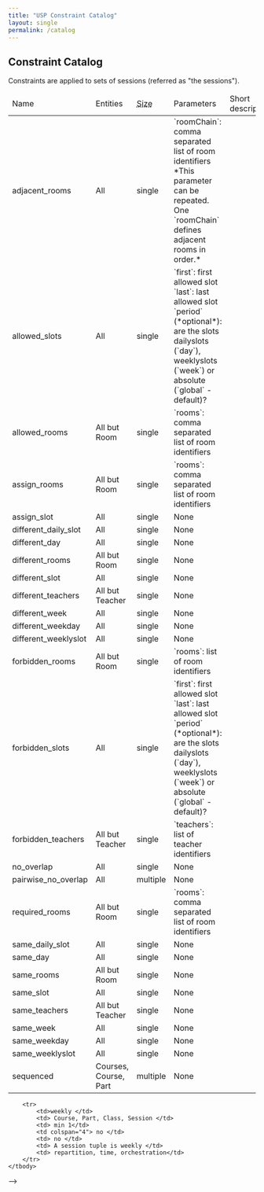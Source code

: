 ```yaml
---
title: "USP Constraint Catalog"
layout: single
permalink: /catalog
---
```


## Constraint Catalog

Constraints are applied to sets of sessions (referred as "the sessions").

<table>
	<thead>
		<tr>
			<td>Name</td>
			<td>Entities</td>
			<td><abbr title="Number of selectors">Size</abbr></td>
			<td>Parameters</td>
			<td>Short description</td>
		</tr>
	</thead>
	<tbody>
		<tr>
			<td>adjacent_rooms</td>
			<td>All</td>
			<td>single</td>
			<td>`roomChain`: comma separated list of room identifiers<br>*This parameter can be repeated. One `roomChain` defines adjacent rooms in order.*</td>
			<td></td>
		</tr>
		<tr>
			<td>allowed_slots</td>
			<td>All</td>
			<td>single</td>
			<td>`first`: first allowed slot<br/>`last`: last allowed slot<br/>`period` (*optional*): are the slots dailyslots (`day`), weeklyslots (`week`) or absolute (`global` - default)?</td>
			<td></td>
		</tr>
		<tr>
			<td>allowed_rooms</td>
			<td>All but Room</td>
			<td>single</td>
			<td>`rooms`: comma separated list of room identifiers</td>
			<td></td>
		</tr>
		<tr>
			<td>assign_rooms</td>
			<td>All but Room</td>
			<td>single</td>
			<td>`rooms`: comma separated list of room identifiers</td>
			<td></td>
		</tr>
		<tr>
			<td>assign_slot</td>
			<td>All</td>
			<td>single</td>
			<td>None</td>
			<td></td>
		</tr>
		<tr>
			<td>different_daily_slot</td>
			<td>All</td>
			<td>single</td>
			<td>None</td>
			<td></td>
		</tr>
		<tr>
			<td>different_day</td>
			<td>All</td>
			<td>single</td>
			<td>None</td>
			<td></td>
		</tr>
		<tr>
			<td>different_rooms</td>
			<td>All but Room</td>
			<td>single</td>
			<td>None</td>
			<td></td>
		</tr>
		<tr>
			<td>different_slot</td>
			<td>All</td>
			<td>single</td>
			<td>None</td>
			<td></td>
		</tr>
		<tr>
			<td>different_teachers</td>
			<td>All but Teacher</td>
			<td>single</td>
			<td>None</td>
			<td></td>
		</tr>
		<tr>
			<td>different_week</td>
			<td>All</td>
			<td>single</td>
			<td>None</td>
			<td></td>
		</tr>
		<tr>
			<td>different_weekday</td>
			<td>All</td>
			<td>single</td>
			<td>None</td>
			<td></td>
		</tr>
		<tr>
			<td>different_weeklyslot</td>
			<td>All</td>
			<td>single</td>
			<td>None</td>
			<td></td>
		</tr>
		<tr>
			<td>forbidden_rooms</td>
			<td>All but Room</td>
			<td>single</td>
			<td>`rooms`: list of room identifiers</td>
			<td></td>
		</tr>
		<tr>
			<td>forbidden_slots</td>
			<td>All</td>
			<td>single</td>
			<td>`first`: first allowed slot<br/>`last`: last allowed slot<br/>`period` (*optional*): are the slots dailyslots (`day`), weeklyslots (`week`) or absolute (`global` - default)?</td>
			<td></td>
		</tr>
		<tr>
			<td>forbidden_teachers</td>
			<td>All but Teacher</td>
			<td>single</td>
			<td>`teachers`: list of teacher identifiers</td>
			<td></td>
		</tr>
		<tr>
			<td>no_overlap</td>
			<td>All</td>
			<td>single</td>
			<td>None</td>
			<td></td>
		</tr>
		<tr>
			<td>pairwise_no_overlap</td>
			<td>All</td>
			<td>multiple</td>
			<td>None</td>
			<td></td>
		</tr>
		<tr>
			<td>required_rooms</td>
			<td>All but Room</td>
			<td>single</td>
			<td>`rooms`: comma separated list of room identifiers</td>
			<td></td>
		</tr>
		<tr>
			<td>same_daily_slot</td>
			<td>All</td>
			<td>single</td>
			<td>None</td>
			<td></td>
		</tr>
		<tr>
			<td>same_day</td>
			<td>All</td>
			<td>single</td>
			<td>None</td>
			<td></td>
		</tr>
		<tr>
			<td>same_rooms</td>
			<td>All but Room</td>
			<td>single</td>
			<td>None</td>
			<td></td>
		</tr>
		<tr>
			<td>same_slot</td>
			<td>All</td>
			<td>single</td>
			<td>None</td>
			<td></td>
		</tr>
		<tr>
			<td>same_teachers</td>
			<td>All but Teacher</td>
			<td>single</td>
			<td>None</td>
			<td></td>
		</tr>
		<tr>
			<td>same_week</td>
			<td>All</td>
			<td>single</td>
			<td>None</td>
			<td></td>
		</tr>
		<tr>
			<td>same_weekday</td>
			<td>All</td>
			<td>single</td>
			<td>None</td>
			<td></td>
		</tr>
		<tr>
			<td>same_weeklyslot</td>
			<td>All</td>
			<td>single</td>
			<td>None</td>
			<td></td>
		</tr>
		<tr>
			<td>sequenced</td>
			<td>Courses, Course, Part</td>
			<td>multiple</td>
			<td>None</td>
			<td></td>
		</tr>
	</tbody>
</table>

<!--
<table style="border: solid black 2px">
	<thead>
		<tr>
			<th rowspan="2">Name </th>
			<th rowspan="2"> Entity </th>
			<th rowspan="2"> Arity </th>
			<th colspan="4">  Parameter  </th>
			<th rowspan="2"> Conditional </th>
			<th rowspan="2"> Explication </th>
			<th rowspan="2"> Tag </th>
		</tr>
		<tr>
			<th>name</th>
			<th>number</th>
			<th>type</th>
			<th>size</th>
		</tr>
	</thead>
	<tbody>
		<tr>
			<td>assign_slot </td>
			<td> All </td>
			<td> max 1 </td>
			<td> slot </td>
			<td>1</td>
			<td>min 1</td>
			<td> slots  </td>
			<td> yes </td>
			<td> Assign a slot or slot tuple to a session</td>
			<td>time</td>
		</tr>
		<tr>
			<td>allocation_group</td>
			<td>Part</td>
			<td> max 1  </td>
			<td colspan="4"> no  </td>
			<td> no  </td>
			<td> Domain allocation for class with group in the solution</td>
			<td>group, domain</td>
		</tr>

		<tr>
			<td>allowed_period</td>
			<td>Part</td>
			<td> max 1  </td>
			<td colspan="4"> no  </td>
			<td> no  </td>
			<td> Domain allocation for class with group in the solution</td>
			<td>group, domain</td>
		</tr>

		<tr>
			<td>assign_room  </td>
			<td> Course, Part, Class, Sessions, Teacher, Student </td>
			<td>max 1 </td>
			<td>rooms</td>
			<td> 1 </td>
			<td> min 1</td>
			<td>rooms </td>
			<td> yes </td>
			<td> Assign a set of room to session in entry</td>
			<td>room, instanciation</td>
		</tr>
		<tr>
			<td rowspan="3">at_most_daily </td>
			<td rowspan="3"> Course, Part, Class, Teacher, Room, Student </td>
			<td rowspan="3"> max 1 </td>
			<td >count</td>
			<td> 1</td>
			<td>max 1</td>
			<td>slot</td>
			<td rowspan="3"> yes </td>
			<td rowspan="3"> Limit a number of session in intervalle</td>
			<td rowspan="3">time, repartition</td>
		</tr>
		<tr>
			<td>first</td>
			<td>max 1</td>
			<td>max 1</td>
			<td>slot</td>
		</tr>
		<tr>
			<td>last</td>
			<td>max 1</td>
			<td>max 1</td>
			<td>slot</td>
		</tr>
		<tr>
			<td>at_most_weekly </td>
			<td> Course, Part, Class, Teacher, Room, Student </td>
			<td> max 1 </td>
			<td> count</td>
			<td>1</td>
			<td>1</td>
			<td>slot</td>
			<td> yes </td>
			<td> Limit a number of session in intervalle </td>
			<td>time,repartition</td>
		</tr>
		<tr>
			<td>connected_room </td>
			<td>  Course, Part, Class, Teacher, Room, Student ​</td>
			<td> max 1 </td>
			<td> roomChain  </td>
			<td> min 1 </td>
			<td> min 2 [ordered] </td>
			<td>room  </td>
			<td> yes </td>
			<td> Session need connected rooms </td>
			<td>room, share</td>
		</tr>
		<tr>
			<td>different_week </td>
			<td> Student </td>
			<td> max 1 </td>
			<td colspan="4"> no </td>
			<td> yes </td>
			<td> A group cant have overlap of 2 sessions </td>
			<td> overlap, student </td>
		</tr>
		<tr>
			<td>different_day </td>
			<td> Student </td>
			<td> max 1 </td>
			<td colspan="4"> no </td>
			<td> yes </td>
			<td> A group cant have overlap of 2 sessions </td>
			<td> overlap, student </td>
		</tr>
		<tr>
			<td>disjunctive_group </td>
			<td> Student </td>
			<td> max 1 </td>
			<td colspan="4"> no </td>
			<td> yes </td>
			<td> A group cant have overlap of 2 sessions </td>
			<td> overlap, student </td>
		</tr>
		<tr>
			<td>disjunctive_room </td>
			<td> Room   </td>
			<td> max 1 </td>
			<td colspan="4"> no </td>
			<td> yes </td>
			<td> A room cant host 2 sessions at same moment </td>
			<td> overlap, room </td>
		</tr>
		<tr>
			<td>disjunctive_teacher </td>
			<td> Teacher </td>
			<td> max 1 </td>
			<td colspan ="4"> no </td>
			<td> yes </td>
			<td> A teacher cant gives  classes at same moment</td>
			<td> overlap, teacher</td>
		</tr>
		<tr>
			<td>domain_class_group </td>
			<td> Class </td>
			<td> max 1 </td>
			<td colspan="4"> no </td>
			<td> no </td>
			<td> A subset of group to classes (need solution)</td>
			<td> domain, group, class</td>
		</tr>
		<tr>
			<td>domain_session_teacher </td>
			<td> Session </td>
			<td> max 1 </td>
			<td colspan="4"> no </td>
			<td> no </td>
			<td> A subset of teacher for sessions</td>
			<td> domain, teacher, session</td>
		</tr>
		<tr>
			<td>domain_class_room </td>
			<td>Class </td>
			<td> max 1 </td>
			<td colspan="4"> no </td>
			<td> no </td>
			<td> A subset of room for class </td>
			<td>domain, class, room</td>
		</tr>
		<tr>
			<td rowspan="2">forbidden_slot </td>
			<td rowspan="2"> All </td>
			<td rowspan="2"> max 1 </td>
			<td> first</td> <td> 1 </td>
			<td>1</td>
			<td>slot</td>
			<td rowspan="2"> yes </td>
			<td rowspan="2"> A session cant take slot in intervalle </td>
			<td rowspan="2">time, domain</td>
		</tr>
		<tr>
			<td>last </td>
			<td> 1 </td>
			<td>1</td>
			<td>slot</td>
		</tr>
		<tr>
			<td rowspan="2">forbidden_period </td>
			<td rowspan="2"> All </td>
			<td rowspan="2"> max 1 </td>
			<td> first</td> <td> 1 </td>
			<td>1</td>
			<td>slot</td>
			<td rowspan="2"> yes </td>
			<td rowspan="2"> A session cant take slot in intervalle </td>
			<td rowspan="2">time, domain</td>
		</tr>
		<tr>
			<td>last </td>
			<td> 1 </td>
			<td>1</td>
			<td>slot</td>
		</tr>
				<tr>
			<td rowspan="2">forbidden_room </td>
			<td rowspan="2"> All </td>
			<td rowspan="2"> max 1 </td>
			<td> first</td> <td> 1 </td>
			<td>1</td>
			<td>slot</td>
			<td rowspan="2"> yes </td>
			<td rowspan="2"> A session cant take slot in intervalle </td>
			<td rowspan="2">time, domain</td>
		</tr>
		<tr>
			<td>last </td>
			<td> 1 </td>
			<td>1</td>
			<td>slot</td>
		</tr>
		<tr>
			<td>implicite_sequenced_sessions </td>
			<td> Class </td>
			<td> max 1 </td>
			<td colspan="4"> no </td>
			<td> no </td>
			<td> All sessions in classes are sequenced</td>
			<td>session, orchestration</td>
		</tr>
		<tr>
			<td rowspan="2">not_consecutive_rooms </td>
			<td rowspan="2"> Course, Part, Class, Teacher, Student </td>
			<td rowspan="2"> max 1 </td>
			<td> minGap</td> <td> 1</td> <td>1</td>
			<td>slot </td>
			<td rowspan="2"> yes </td>
			<td rowspan="2"> If 2 sessions have rooms in tuple then need a gap of mingap to walk from one the other</td>
			<td rowspan="2">room, domain</td>
		</tr>
		<tr>
			<td>rooms</td>
			<td> 2</td> <td>min 1</td> <td>room, label</td>
		</tr>
		<tr>
			<td>part_schedule </td>
			<td> all </td>
			<td> max 1 </td>
			<td colspan="4"> no  </td>
			<td> yes </td>
			<td> we allowed time part value</td>
			<td>time, part, domain</td>
		</tr>
		<tr>
			<td>periodic </td>
			<td> all </td>
			<td> max 1 </td>
			<td colspan="4"> no  </td>
			<td> yes </td>
			<td> we allowed time part value</td>
			<td>time, part, domain</td>
		</tr>
		<tr>
			<td>same_daily_slot </td>
			<td> all </td>
			<td> min 1 </td>
			<td colspan="4"> no </td>
			<td> yes </td>
			<td> all slots of  selected sessions  are equal to the same daily slot </td>
			<td> time, repartition, domain</td>
		</tr>
		<tr>
			<td>same_day  </td>
			<td> all </td>
			<td> min 1 </td>
			<td colspan="4"> no </td>
			<td> yes </td>
			<td> all slots of  selected sessions  are equal to the same day </td>
			<td> time, repartition, domain</td>
		</tr>
		<tr>
			<td>same_rooms </td>
			<td> Course, Part, Class, Session, Teacher, Student  </td>
			<td> min 1 </td>
			<td colspan="4"> no </td>
			<td> yes </td>
			<td> all set rooms of  selected sessions  are equal </td>
			<td>rooms, domain, repartition</td>
		</tr>
		<tr>
			<td>same_slots </td>
			<td> all  </td>
			<td> min 1 </td>
			<td colspan="4"> no </td>
			<td> yes </td>
			<td> all slots of  selected sessions  are equal </td>
			<td>time, domain, repartition</td>
		</tr>
		<tr>
			<td>same_teachers </td>
			<td> Course, Part, Class, Session, Room, Student  </td>
			<td> min 1 </td>
			<td colspan="4"> no </td>
			<td> yes </td>
			<td> all set teachers of  selected sessions  are equal </td>
			<td> teacher, repartition, domain</td>
		</tr>
		<tr>
			<td>same_week </td>
			<td> all </td>
			<td> min 1</td>
			<td colspan="4"> no </td>
			<td> yes </td>
			<td> all slots of  selected sessions  are equal to the same week </td>
			<td> time, repartition, domain</td>
		</tr>
		<tr>
			<td>same_weekday </td>
			<td> all </td>
			<td> min 1 </td>
			<td colspan="4"> no </td>
			<td> yes </td>
			<td> all slots of  selected sessions  are equal to the same weekly day </td>
			<td> time, repartition, domain</td>
		</tr>
		<tr>
			<td>same_weeklyslot </td>
			<td> all </td>
			<td> min 1</td>
			<td colspan="4"> no </td>
			<td> yes </td>
			<td> all slots of  selected sessions  are equal to the same weekly slot </td>
			<td> time, repartition, domain</td>
		</tr>
		<tr>
			<td>sequenced </td>
			<td> Course, Part, Class, Session </td>
			<td> min 1</td>
			<td colspan="4"> no </td>
			<td> no </td>
			<td> Sessions are ordered in the horizon slot (i.e i &lt; j slot[session[i]] &lt; slot[session[j]] </td>
			<td>session, orchestration</td>
		</tr>
		<!--<tr>
			<td>teacher_repartition </td>
			<td> Class </td>
			<td> min 2 </td>
			<td> class-<i>i</i></td> <td> min 2</td> <td>1</td> <td>Option  </td>
			<td> no </td>
			<td> repartition of teacher into a differentes classes of part </td>
			<td> repartition, teacher, session</td>
		</tr>-->
		<tr>
			<td>weekly </td>
			<td> Course, Part, Class, Session </td>
			<td> min 1</td>
			<td colspan="4"> no </td>
			<td> no </td>
			<td> A session tuple is weekly </td>
			<td> repartition, time, orchestration</td>
		</tr>
	</tbody>
</table>
-->


<!---
## Constraint camoufled


|Name | Entity | Conditional | Explication | Tag|
|:--------|:--------|:--------|:--------|:--------|
|size_room_domain | Class | no | Allocate number of room are demand to the part | domain, room|
|session_no_overlap_two_day | Session | no | A sessions duration dont overlap into 2 day of week| domain, time, overlap| 

-->

